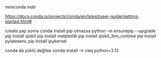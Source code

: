 miniconda indir

https://docs.conda.io/projects/conda/en/latest/user-guide/getting-started.html#

create yap sonra
conda install pip
olmazsa python -m ensurepip --upgrade
pip install qiskit
pip install matplotlib
pip install qiskit_ibm_runtime
pip install pylatexenc
pip install ipykernel

conda da yüklü değilse 
conda install -n cwq python=3.12                                                   
                                                                         
